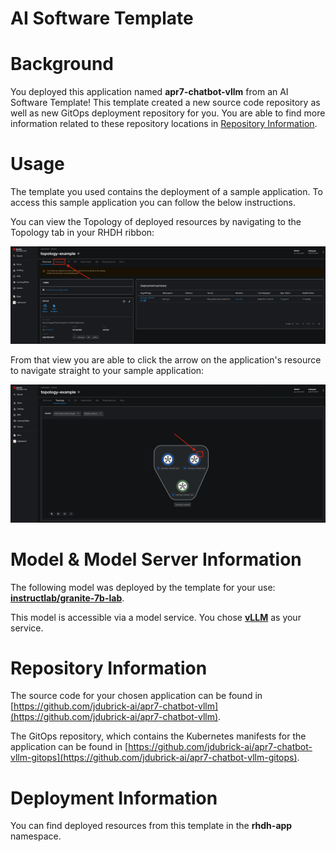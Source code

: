 # AI Software Template

# Background

You deployed this application named **apr7-chatbot-vllm** from an AI Software Template! This template created a new source code repository as well as new GitOps deployment repository for you. You are able to find more information related to these repository locations in [Repository Information](#repository-information).

# Usage

The template you used contains the deployment of a sample application. To access this sample application you can follow the below instructions.

You can view the Topology of deployed resources by navigating to the Topology tab in your RHDH ribbon:

![Topology Ribbon](./images/topology-ribbon.png)

From that view you are able to click the arrow on the application's resource to navigate straight to your sample application:

![Topology View Application Link](./images/topology-app-link.png)

# Model & Model Server Information
The following model was deployed by the template for your use: **[instructlab/granite-7b-lab](https://huggingface.co/instructlab/granite-7b-lab)**.

This model is accessible via a model service. You chose **[vLLM]( https://github.com/rh-aiservices-bu/llm-on-openshift/tree/main/llm-servers/vllm/gpu)** as your service.

# Repository Information

The source code for your chosen application can be found in [https://github.com/jdubrick-ai/apr7-chatbot-vllm](https://github.com/jdubrick-ai/apr7-chatbot-vllm).

The GitOps repository, which contains the Kubernetes manifests for the application can be found in 
[https://github.com/jdubrick-ai/apr7-chatbot-vllm-gitops](https://github.com/jdubrick-ai/apr7-chatbot-vllm-gitops). 

# Deployment Information

You can find deployed resources from this template in the **rhdh-app** namespace.
